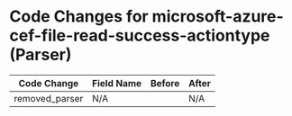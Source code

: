 # Code Changes for microsoft-azure-cef-file-read-success-actiontype (Parser)

| Code Change | Field Name | Before | After |
|-------------|------------|--------|-------|
| removed_parser | N/A |  | N/A |